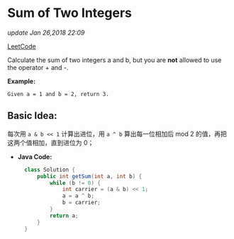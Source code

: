 # Sum of Two Integers

_update Jan 26,2018 22:09_

[LeetCode](https://leetcode.com/problems/sum-of-two-integers/description/)

Calculate the sum of two integers a and b, but you are **not** allowed to use the operator + and -.

**Example:**

```text
Given a = 1 and b = 2, return 3.
```

## Basic Idea:

每次用 `a & b << 1` 计算出进位，用 `a ^ b` 算出每一位相加后 mod 2 的值，再把这两个值相加，直到进位为 0；

* **Java Code:**

  ```java
    class Solution {
        public int getSum(int a, int b) {
            while (b != 0) {
                int carrier = (a & b) << 1;
                a = a ^ b;
                b = carrier;
            }
            return a;
        }
    }
  ```

